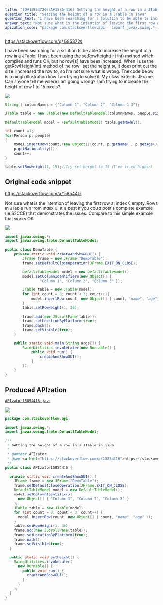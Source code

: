 ```yaml
---
title: "[Q#15853720][A#15854416] Setting the height of a row in a JTable in java"
question_title: "Setting the height of a row in a JTable in java"
question_text: "I have been searching for a solution to be able to increase the height of a row in a JTable. I have been using the setRowHeight(int int) method which compiles and runs OK, but no row[s] have been increased. When I use the getRowHeight(int) method of the row I set the height to, it does print out the size I increased the row to, so I'm not sure what is wrong. The code below is a rough illustration how I am trying to solve it. My class extends JFrame. Can anyone tell me where I am going wrong? I am trying to increase the height of row 1 to 15 pixels?"
answer_text: "Not sure what is the intention of leaving the first row at index 0 empty. Rows in JTable run from index 0. It is best if you could post a complete example (ie SSCCE) that demonstrates the issues. Compare to this simple example that works OK:"
apization_code: "package com.stackoverflow.api;  import javax.swing.*; import javax.swing.table.DefaultTableModel;  /**  * Setting the height of a row in a JTable in java  *  * @author APIzator  * @see <a href=\"https://stackoverflow.com/a/15854416\">https://stackoverflow.com/a/15854416</a>  */ public class APIzator15854416 {    private static void createAndShowGUI() {     JFrame frame = new JFrame(\"DemoTable\");     frame.setDefaultCloseOperation(JFrame.EXIT_ON_CLOSE);     DefaultTableModel model = new DefaultTableModel();     model.setColumnIdentifiers(       new Object[] { \"Column 1\", \"Column 2\", \"Column 3\" }     );     JTable table = new JTable(model);     for (int count = 0; count < 3; count++) {       model.insertRow(count, new Object[] { count, \"name\", \"age\" });     }     table.setRowHeight(1, 30);     frame.add(new JScrollPane(table));     frame.setLocationByPlatform(true);     frame.pack();     frame.setVisible(true);   }    public static void setHeight() {     SwingUtilities.invokeLater(       new Runnable() {         public void run() {           createAndShowGUI();         }       }     );   } }"
---
```


https://stackoverflow.com/q/15853720

I have been searching for a solution to be able to increase the height of a row in a JTable. I have been using the setRowHeight(int int) method which compiles and runs OK, but no row[s] have been increased. When I use the getRowHeight(int) method of the row I set the height to, it does print out the size I increased the row to, so I&#x27;m not sure what is wrong. The code below is a rough illustration how I am trying to solve it.
My class extends JFrame.
Can anyone tell me where I am going wrong? I am trying to increase the height of row 1 to 15 pixels?


<div class="code-logo"><img src="/stackoverflow.png" /></div>

```java
String[] columnNames = {"Column 1", "Column 2", "Column 1 3"};

JTable table = new JTable(new DefaultTableModel(columnNames, people.size()));

DefaultTableModel model = (DefaultTableModel) table.getModel();

int count =1;
for(Person p: people)
{
    model.insertRow(count,(new Object[]{count, p.getName(), p.getAge()+"", 
    p.getNationality}));
    count++;
}

table.setRowHeight(1, 15);//Try set height to 15 (I've tried higher)
```


## Original code snippet

https://stackoverflow.com/a/15854416

Not sure what is the intention of leaving the first row at index 0 empty. Rows in JTable run from index 0. It is best if you could post a complete example (ie SSCCE) that demonstrates the issues. Compare to this simple example that works OK:


<div class="code-logo"><img src="/stackoverflow.png" /></div>

```java
import javax.swing.*;
import javax.swing.table.DefaultTableModel;

public class DemoTable {
    private static void createAndShowGUI() {
        JFrame frame = new JFrame("DemoTable");
        frame.setDefaultCloseOperation(JFrame.EXIT_ON_CLOSE);

        DefaultTableModel model = new DefaultTableModel();
        model.setColumnIdentifiers(new Object[] {
                "Column 1", "Column 2", "Column 3" });

        JTable table = new JTable(model);
        for (int count = 0; count < 3; count++){
            model.insertRow(count, new Object[] { count, "name", "age"});
        }
        table.setRowHeight(1, 30);

        frame.add(new JScrollPane(table));
        frame.setLocationByPlatform(true);
        frame.pack();
        frame.setVisible(true);
    }

    public static void main(String args[]) {
        SwingUtilities.invokeLater(new Runnable() {
            public void run() {
                createAndShowGUI();
            }
        });
    }
}
```

## Produced APIzation

[`APIzator15854416.java`](https://github.com/blind-papers/apization-temp-data/raw/main/search/APIzator15854416.java)

<div class="code-logo"><img src="/apizator.png" /></div>

```java
package com.stackoverflow.api;

import javax.swing.*;
import javax.swing.table.DefaultTableModel;

/**
 * Setting the height of a row in a JTable in java
 *
 * @author APIzator
 * @see <a href="https://stackoverflow.com/a/15854416">https://stackoverflow.com/a/15854416</a>
 */
public class APIzator15854416 {

  private static void createAndShowGUI() {
    JFrame frame = new JFrame("DemoTable");
    frame.setDefaultCloseOperation(JFrame.EXIT_ON_CLOSE);
    DefaultTableModel model = new DefaultTableModel();
    model.setColumnIdentifiers(
      new Object[] { "Column 1", "Column 2", "Column 3" }
    );
    JTable table = new JTable(model);
    for (int count = 0; count < 3; count++) {
      model.insertRow(count, new Object[] { count, "name", "age" });
    }
    table.setRowHeight(1, 30);
    frame.add(new JScrollPane(table));
    frame.setLocationByPlatform(true);
    frame.pack();
    frame.setVisible(true);
  }

  public static void setHeight() {
    SwingUtilities.invokeLater(
      new Runnable() {
        public void run() {
          createAndShowGUI();
        }
      }
    );
  }
}

```